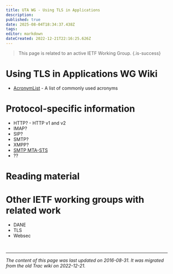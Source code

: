 ```yaml
---
title: UTA WG - Using TLS in Applications
description: 
published: true
date: 2025-08-04T18:34:37.438Z
tags: 
editor: markdown
dateCreated: 2022-12-21T22:16:25.626Z
---
```


> This page is related to an active IETF Working Group.
{.is-success}
# Using TLS in Applications WG Wiki 
- [AcronymList](/group/uta/AcronymList) - A list of commonly used acronyms
# Protocol-specific information
- HTTP? - HTTP v1 and v2
- IMAP?
- SIP?
- SMTP?
- XMPP?
- [SMTP MTA-STS](/group/uta/ProtoMtaSts)
- ??
# Reading material
# Other IETF working groups with related work
- DANE
- TLS
- Websec

&nbsp;
&nbsp;
&nbsp;

---

*The content of this page was last updated on 2016-08-31. It was migrated from the old Trac wiki on 2022-12-21.*
